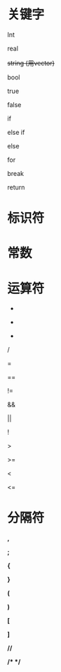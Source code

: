 # **关键字**

Int

real

~~string (用vector)~~

bool

 

true

false

 

if

else if 

else

for 

break

return 

# **标识符**

# **常数**

# **运算符**

+

-

*

/

=

== 

!=

&&

||

!

\> 

\>=

< 

<=



# **分隔符**

**,**

**;**

**{**

**}**

**(**

**)**

**[**

**]**

**//**

**/\* \*/**

 





 